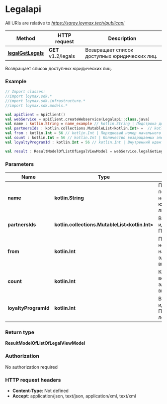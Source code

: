 # Legalapi

All URIs are relative to *https://saray.loymax.tech/publicapi*

Method | HTTP request | Description
------------- | ------------- | -------------
[**legalGetLegals**](Legalapi.md#legalGetLegals) | **GET** v1.2/legals | Возвращает список доступных юридических лиц.



Возвращает список доступных юридических лиц.

### Example
```kotlin
// Import classes:
//import loymax.sdk.*
//import loymax.sdk.infrastructure.*
//import loymax.sdk.models.*

val apiClient = ApiClient()
val webService = apiClient.createWebservice(Legalapi::class.java)
val name : kotlin.String = name_example // kotlin.String | Подстрока для поиска по названию юридического лица.
val partnersIds : kotlin.collections.MutableList<kotlin.Int> =  // kotlin.collections.MutableList<kotlin.Int> | Внутренние идентификаторы Партнеров.
val from : kotlin.Int = 56 // kotlin.Int | Порядковый номер начального элемента выборки.
val count : kotlin.Int = 56 // kotlin.Int | Количество возвращаемых элементов выборки.
val loyaltyProgramId : kotlin.Int = 56 // kotlin.Int | Внутренний идентификатор Программы лояльности.

val result : ResultModelOfListOfLegalViewModel = webService.legalGetLegals(name, partnersIds, from, count, loyaltyProgramId)
```

### Parameters

Name | Type | Description  | Notes
------------- | ------------- | ------------- | -------------
 **name** | **kotlin.String**| Подстрока для поиска по названию юридического лица. | [optional]
 **partnersIds** | **kotlin.collections.MutableList&lt;kotlin.Int&gt;**| Внутренние идентификаторы Партнеров. | [optional]
 **from** | **kotlin.Int**| Порядковый номер начального элемента выборки. | [optional]
 **count** | **kotlin.Int**| Количество возвращаемых элементов выборки. | [optional]
 **loyaltyProgramId** | **kotlin.Int**| Внутренний идентификатор Программы лояльности. | [optional]

### Return type

**ResultModelOfListOfLegalViewModel**

### Authorization

No authorization required

### HTTP request headers

 - **Content-Type**: Not defined
 - **Accept**: application/json, text/json, application/xml, text/xml

